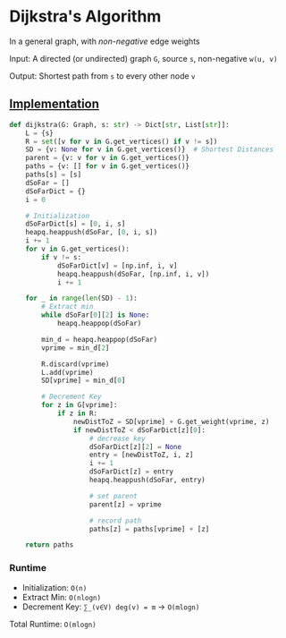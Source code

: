 # Dijkstra's Algorithm

In a general graph, with *non-negative* edge weights

Input: A directed (or undirected) graph `G`, source `s`, non-negative `w(u, v)`

Output: Shortest path from `s` to every other node `v`

## [Implementation]((https://github.com/antoniojkim/AlgLib/blob/master/Algorithms/Graphs/Shortest%20Path/Dijkstra's%20Algorithm/dijkstra.py#L16))

```python
def dijkstra(G: Graph, s: str) -> Dict[str, List[str]]:
    L = {s}
    R = set([v for v in G.get_vertices() if v != s])
    SD = {v: None for v in G.get_vertices()}  # Shortest Distances
    parent = {v: v for v in G.get_vertices()}
    paths = {v: [] for v in G.get_vertices()}
    paths[s] = [s]
    dSoFar = []
    dSoFarDict = {}
    i = 0

    # Initialization
    dSoFarDict[s] = [0, i, s]
    heapq.heappush(dSoFar, [0, i, s])
    i += 1
    for v in G.get_vertices():
        if v != s:
            dSoFarDict[v] = [np.inf, i, v]
            heapq.heappush(dSoFar, [np.inf, i, v])
            i += 1

    for _ in range(len(SD) - 1):
        # Extract min
        while dSoFar[0][2] is None:
            heapq.heappop(dSoFar)

        min_d = heapq.heappop(dSoFar)
        vprime = min_d[2]

        R.discard(vprime)
        L.add(vprime)
        SD[vprime] = min_d[0]

        # Decrement Key
        for z in G[vprime]:
            if z in R:
                newDistToZ = SD[vprime] + G.get_weight(vprime, z)
                if newDistToZ < dSoFarDict[z][0]:
                    # decrease key
                    dSoFarDict[z][2] = None
                    entry = [newDistToZ, i, z]
                    i += 1
                    dSoFarDict[z] = entry
                    heapq.heappush(dSoFar, entry)

                    # set parent
                    parent[z] = vprime

                    # record path
                    paths[z] = paths[vprime] + [z]

    return paths
```

### Runtime

* Initialization: `O(n)`
* Extract Min: `O(nlog⁡n)`
* Decrement Key: `∑_(v∈V) deg⁡(v) = m` -> `O(mlog⁡n)`

Total Runtime:   `O(mlog⁡n)`
